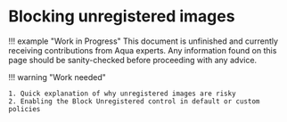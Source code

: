 # Blocking unregistered images

!!! example "Work in Progress"
    This document is unfinished and currently receiving contributions from Aqua experts. Any information found on this page should be sanity-checked before proceeding with any advice.

!!! warning "Work needed"

    1. Quick explanation of why unregistered images are risky
    2. Enabling the Block Unregistered control in default or custom policies